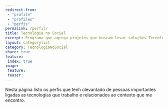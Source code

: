 ```yaml
--- 
redirect-from: 
 - "profile"
 - "profiles"
 - "perfis"
permalink: /perfil/
title: Tecnologia no Social
excerpt: Programa que agrega projetos que buscam levar soluções Tecnologicas para a comunidade, buscando torna-las mais focadas no social. 
layout: categorylist
category: TecnologiaNoSocial
share: true 
feature:
 index: true
image:
 feature:  
 teaser:  
---
```



Nesta página listo os perfis que tenh olevantado de pessoas importantes ligadas as
tecnologias que trabalho e relacionados ao contexto que me encontro.

